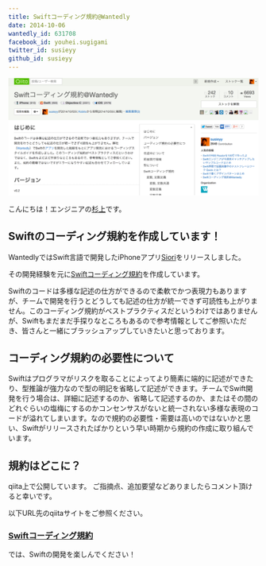 ```yaml
---
title: Swiftコーディング規約@Wantedly
date: 2014-10-06
wantedly_id: 631708
facebook_id: youhei.sugigami
twitter_id: susieyy
github_id: susieyy
---
```


[![Siori](images/2014-10-06/swift_style_guide.jpg)](http://qiita.com/susieyy/items/f71435cc962e70d81b37)


こんにちは！エンジニアの[杉上](https://www.wantedly.com/users/631708)です。


## Swiftのコーディング規約を作成しています！

WantedlyではSwift言語で開発したiPhoneアプリ[Siori](https://itunes.apple.com/jp/app/wired-vicenadono-hao-qi-xinwo/id913849903?mt=8)をリリースしました。

その開発経験を元に[Swiftコーディング規約](http://qiita.com/susieyy/items/f71435cc962e70d81b37)を作成しています。

Swiftのコードは多様な記述の仕方ができるので柔軟でかつ表現力もありますが、チームで開発を行うとどうしても記述の仕方が統一できず可読性も上がりません。このコーディング規約がベストプラクティスだというわけではありませんが、Swiftもまだまだ手探りなところもあるので参考情報としてご参照いただき、皆さんと一緒にブラッシュアップしていきたいと思っております。


## コーディング規約の必要性について

Swiftはプログラマがリスクを取ることによってより簡素に端的に記述ができたり、型推論が強力なので型の明記を省略して記述ができます。チームでSwift開発を行う場合は、詳細に記述するのか、省略して記述するのか、またはその間のどれぐらいの塩梅にするのかコンセンサスがないと統一されない多様な表現のコードが溢れてしまいます。なので規約の必要性・需要は高いのではないかと思い、Swiftがリリースされたばかりという早い時期から規約の作成に取り組んでいます。

## 規約はどこに？

qiita上で公開しています。
ご指摘点、追加要望などありましたらコメント頂けると幸いです。

以下URL先のqiitaサイトをご参照ください。


### [Swiftコーディング規約](http://qiita.com/susieyy/items/f71435cc962e70d81b37)

では、Swiftの開発を楽しんでください！
